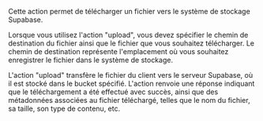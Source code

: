 Cette action permet de télécharger un fichier vers le système de stockage Supabase.

Lorsque vous utilisez l'action "upload", vous devez spécifier le chemin de destination du fichier ainsi que le fichier que vous souhaitez télécharger. Le chemin de destination représente l'emplacement où vous souhaitez enregistrer le fichier dans le système de stockage.

L'action "upload" transfère le fichier du client vers le serveur Supabase, où il est stocké dans le bucket spécifié. L'action renvoie une réponse indiquant que le téléchargement a été effectué avec succès, ainsi que des métadonnées associées au fichier téléchargé, telles que le nom du fichier, sa taille, son type de contenu, etc.